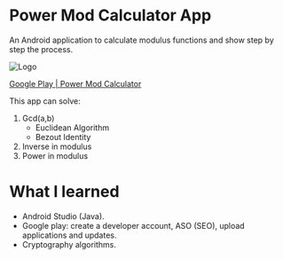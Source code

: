 # Power Mod Calculator App 

An Android application to calculate modulus functions and show step by step the process.

![Logo](https://www.subeimagenes.com/thumb/logoo-1995891.png)

[Google Play | Power Mod Calculator](https://play.google.com/store/apps/details?id=com.santa.xavi.gcd)


This app can solve: 
1. Gcd(a,b)
    * Euclidean Algorithm
    * Bezout Identity
2. Inverse in modulus
3. Power in modulus

# What I learned

* Android Studio (Java).
* Google play: create a developer account, ASO (SEO), upload applications and updates.
* Cryptography algorithms.
